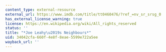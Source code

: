 ```yaml
---
content_type: external-resource
external_url: https://www.imdb.com/title/tt0460476/?ref_=nv_sr_srsg_0
has_external_license_warning: true
license: https://en.wikipedia.org/wiki/All_rights_reserved
status: ''
title: "*Joe Leahy\u2019s Neighbours*"
uid: 34042cfa-660f-4e8f-8eae-5599e722a5ee
wayback_url: ''
---
```

